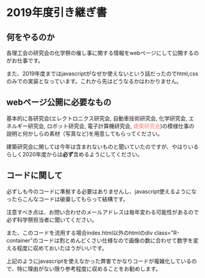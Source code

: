 # 2019年度引き継ぎ書

## 何をやるのか

各理工会の研究会の化学祭の催し事に関する情報をwebページにして公開するのがお仕事です。

また、2019年度まではjavascriptがなぜか使えないという話だったのでhtml,cssのみでの実装となっています。これから先はどうなるかはわかりません。

## webページ公開に必要なもの

基本的に各研究会(エレクトロニクス研究会, 自動車技術研究会, 化学研究会, エネルギー研究会, ロボット研究会, 電子計算機研究会, <font color="salmon">建築研究会</font>)の模様仕事の説明と何かしらの素材（写真など)を用意してもらってください。

建築研究会に関しては今年は含まれないものと聞いていたのですが、やはりいるらしく2020年度からは**必ず**含めるようにしてください。

## コードに関して

必ずしも今のコードに準拠する必要はありませんし、javascript使えるようになったらこんなコードは破棄してもらって結構です。

注意すべき点は、お問い合わせのメールアドレスは毎年変わる可能性があるので必ず科学祭担当者に聞いてください。

また、このコードを流用する場合index.html以外のhtmlのdiv class="R-container"のコードは割とめんどくさい仕様なので画像の数に合わせて数字を変える程度に収めておいたほうがいいです。

上記のようにjavascriptを使えなかった弊害でかなりコードが複雑化しているので、特に理由がない限り参考程度に収めることをお勧めします。